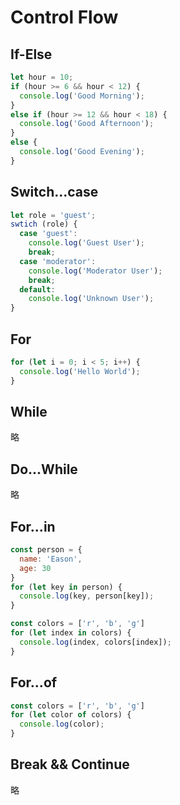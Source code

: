 # Control Flow
## If-Else
```js
let hour = 10;
if (hour >= 6 && hour < 12) {
  console.log('Good Morning');
}
else if (hour >= 12 && hour < 18) {
  console.log('Good Afternoon');
}
else {
  console.log('Good Evening');
}
```

## Switch...case
```js
let role = 'guest';
swtich (role) {
  case 'guest':
    console.log('Guest User');
    break;
  case 'moderator':
    console.log('Moderator User');
    break;
  default:
    console.log('Unknown User');
}
```

## For
```js
for (let i = 0; i < 5; i++) {
  console.log('Hello World');
}
```

## While
略

## Do...While
略

## For...in
```js
const person = {
  name: 'Eason',
  age: 30
}
for (let key in person) {
  console.log(key, person[key]);
}

const colors = ['r', 'b', 'g']
for (let index in colors) {
  console.log(index, colors[index]);
}
```

## For...of
```js
const colors = ['r', 'b', 'g']
for (let color of colors) {
  console.log(color);
}
```

## Break && Continue
略
